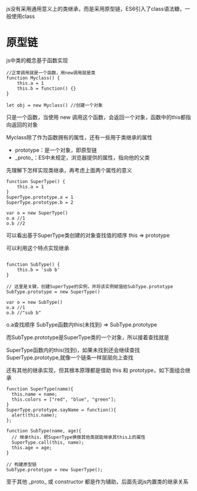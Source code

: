 js没有采用通用意义上的类继承，而是采用原型链，ES6引入了class语法糖，一般使用class

# 原型链
js中类的概念基于函数实现

```
//正常调用就是一个函数，用new调用就是类
function Myclass() {
    this.a = 1
    this.b = function() {}
}

let obj = new Myclass() //创建一个对象
```

只是一个函数，当使用 new 调用这个函数，会返回一个对象，函数中的this都指向返回的对象

Myclass除了作为函数拥有的属性，还有一些用于类继承的属性

- prototype：是一个对象，即原型链
- \_proto\_：ES中未规定，浏览器提供的属性，指向他的父类

先理解下怎样实现类继承，再考虑上面两个属性的意义

```
function SuperType() {
    this.a = 1
}
SuperType.prototype.a = 1
SuperType.prototype.b = 2

var o = new SuperType()
o.a //1
o.b //2
```

可以看出基于SuperType类创建的对象查找值的顺序 this => prototype

可以利用这个特点实现继承
```

function SubType() {
    this.b = 'sub b'
}

// 这里是关键，创建SuperType的实例，并将该实例赋值给SubType.prototype
SubType.prototype = new SuperType()

var o = new SubType()
o.a //1
o.b //"sub b"
```

o.a查找顺序 SubType函数内this(未找到) => SubType.prototype

而SubType.prototype是SuperType类的一个对象，所以接着查找就是

SuperType函数内的this(找到)，如果未找到还会继续查找 SuperType.prototype,就像一个链条一样层层向上查找

还有其他的继承实现，但其根本原理都是借助 this 和 prototype，如下面组合继承

```
function SuperType(name){
  this.name = name;
  this.colors = ["red", "blue", "green"];
}
SuperType.prototype.sayName = function(){
  alert(this.name);
};

function SubType(name, age){
  // 继承this，把SuperType换做其他类就能继承其this上的属性
  SuperType.call(this, name); 
  this.age = age;
}

// 构建原型链
SubType.prototype = new SuperType(); 
```

至于其他 \_proto_  或 constructor 都是作为辅助，后面先说js内置类的继承关系

